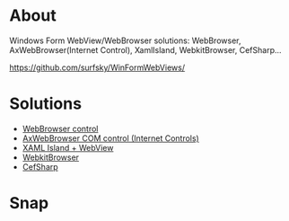 # About

Windows Form WebView/WebBrowser solutions: WebBrowser, AxWebBrowser(Internet Control), XamlIsland, WebkitBrowser, CefSharp...

https://github.com/surfsky/WinFormWebViews/

# Solutions

- [WebBrowser control](./TestWebBrowser/)
- [AxWebBrowser COM control (Internet Controls)](./TestInternetControl/)
- [XAML Island + WebView](./TestXamlIsland/)
- [WebkitBrowser](./TestWebkitBrowser/)
- [CefSharp](./TestCefSharp/)

# Snap

[](./TestCEFSharp/Doc/demo.png)